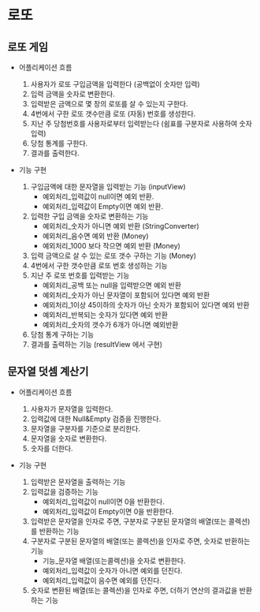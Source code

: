 # 로또
## 로또 게임
* 어플리케이션 흐름
    1. 사용자가 로또 구입금액을 입력한다 (공백없이 숫자만 입력)
    2. 입력 금액을 숫자로 변환한다.
    3. 입력받은 금액으로 몇 장의 로또를 살 수 있는지 구한다.
    4. 4번에서 구한 로또 갯수만큼 로또 (자동) 번호를 생성한다.
    5. 지난 주 당첨번호를 사용자로부터 입력받는다 (쉼표를 구분자로 사용하여 숫자 입력)
    6. 당첨 통계를 구한다.
    7. 결과를 출력한다.

* 기능 구현
    1. 구입금액에 대한 문자열을 입력받는 기능 (inputView)
        * 예외처리_입력값이 null이면 예외 반환. 
        * 예외처리_입력값이 Empty이면 예외 반환.
    2. 입력한 구입 금액을 숫자로 변환하는 기능
        * 예외처리_숫자가 아니면 예외 반환 (StringConverter)
        * 예외처리_음수면 예외 반환 (Money)
        * 예외처리_1000 보다 작으면 예외 반환 (Money)
    3. 입력 금액으로 살 수 있는 로또 갯수 구하는 기능 (Money)
    4. 4번에서 구한 갯수만큼 로또 번호 생성하는 기능
    5. 지난 주 로또 번호를 입력받는 기능
        * 예외처리_공백 또는 null을 입력받으면 예외 반환
        * 예외처리_숫자가 아닌 문자열이 포함되어 있다면 예외 반환
        * 예외처리_1이상 45이하의 숫자가 아닌 숫자가 포함되어 있다면 예외 반환
        * 예외처리_반복되는 숫자가 있다면 예외 반환
        * 예외처리_숫자의 갯수가 6개가 아니면 예외반환
    6. 당첨 통계 구하는 기능
    7. 결과를 출력하는 기능 (resultView 에서 구현)

## 문자열 덧셈 계산기
* 어플리케이션 흐름
    1. 사용자가 문자열을 입력한다.
    2. 입력값에 대한 Null&Empty 검증을 진행한다.
    3. 문자열을 구분자를 기준으로 분리한다.
    4. 문자열을 숫자로 변환한다.
    5. 숫자를 더한다.
    
* 기능 구현
    1. 입력받은 문자열을 출력하는 기능
    2. 입력값을 검증하는 기능
        * 예외처리_입력값이 null이면 0을 반환한다.
        * 예외처리_입력값이 Empty이면 0을 반환한다.
    3. 입력받은 문자열을 인자로 주면, 구분자로 구분된 문자열의 배열(또는 콜렉션)를 반환하는 기능
    4. 구분자로 구분된 문자열의 배열(또는 콜렉션)을 인자로 주면, 숫자로 반환하는 기능 
        * 기능_문자열 배열(또는콜렉션)을 숫자로 변환한다.
        * 예외처리_입력값이 숫자가 아니면 예외를 던진다.
        * 예외처리_입력값이 음수면 예외를 던진다.
    5. 숫자로 변환된 배열(또는 콜렉션)을 인자로 주면, 더하기 연산의 결과값을 반환하는 기능
        